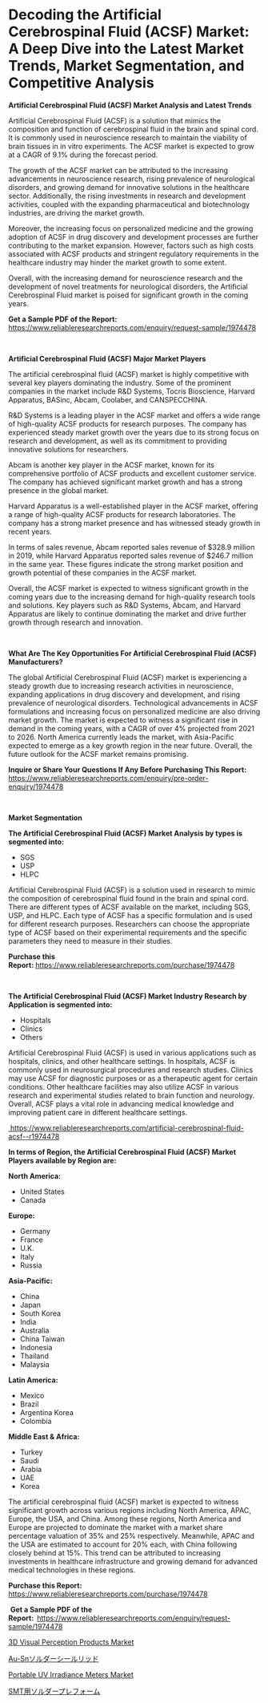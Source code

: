 <p><h1>Decoding the Artificial Cerebrospinal Fluid (ACSF) Market: A Deep Dive into the Latest Market Trends, Market Segmentation, and Competitive Analysis</h1></p><p><strong>Artificial Cerebrospinal Fluid (ACSF) Market Analysis and Latest Trends</strong></p>
<p><p>Artificial Cerebrospinal Fluid (ACSF) is a solution that mimics the composition and function of cerebrospinal fluid in the brain and spinal cord. It is commonly used in neuroscience research to maintain the viability of brain tissues in in vitro experiments. The ACSF market is expected to grow at a CAGR of 9.1% during the forecast period.</p><p>The growth of the ACSF market can be attributed to the increasing advancements in neuroscience research, rising prevalence of neurological disorders, and growing demand for innovative solutions in the healthcare sector. Additionally, the rising investments in research and development activities, coupled with the expanding pharmaceutical and biotechnology industries, are driving the market growth.</p><p>Moreover, the increasing focus on personalized medicine and the growing adoption of ACSF in drug discovery and development processes are further contributing to the market expansion. However, factors such as high costs associated with ACSF products and stringent regulatory requirements in the healthcare industry may hinder the market growth to some extent.</p><p>Overall, with the increasing demand for neuroscience research and the development of novel treatments for neurological disorders, the Artificial Cerebrospinal Fluid market is poised for significant growth in the coming years.</p></p>
<p><strong>Get a Sample PDF of the Report:&nbsp;</strong> <a href="https://www.reliableresearchreports.com/enquiry/request-sample/1974478">https://www.reliableresearchreports.com/enquiry/request-sample/1974478</a></p>
<p>&nbsp;</p>
<p><strong>Artificial Cerebrospinal Fluid (ACSF) Major Market Players</strong></p>
<p><p>The artificial cerebrospinal fluid (ACSF) market is highly competitive with several key players dominating the industry. Some of the prominent companies in the market include R&D Systems, Tocris Bioscience, Harvard Apparatus, BASinc, Abcam, Coolaber, and CANSPECCHINA.</p><p>R&D Systems is a leading player in the ACSF market and offers a wide range of high-quality ACSF products for research purposes. The company has experienced steady market growth over the years due to its strong focus on research and development, as well as its commitment to providing innovative solutions for researchers.</p><p>Abcam is another key player in the ACSF market, known for its comprehensive portfolio of ACSF products and excellent customer service. The company has achieved significant market growth and has a strong presence in the global market.</p><p>Harvard Apparatus is a well-established player in the ACSF market, offering a range of high-quality ACSF products for research laboratories. The company has a strong market presence and has witnessed steady growth in recent years.</p><p>In terms of sales revenue, Abcam reported sales revenue of $328.9 million in 2019, while Harvard Apparatus reported sales revenue of $246.7 million in the same year. These figures indicate the strong market position and growth potential of these companies in the ACSF market.</p><p>Overall, the ACSF market is expected to witness significant growth in the coming years due to the increasing demand for high-quality research tools and solutions. Key players such as R&D Systems, Abcam, and Harvard Apparatus are likely to continue dominating the market and drive further growth through research and innovation.</p></p>
<p>&nbsp;</p>
<p><strong>What Are The Key Opportunities For Artificial Cerebrospinal Fluid (ACSF) Manufacturers?</strong></p>
<p><p>The global Artificial Cerebrospinal Fluid (ACSF) market is experiencing a steady growth due to increasing research activities in neuroscience, expanding applications in drug discovery and development, and rising prevalence of neurological disorders. Technological advancements in ACSF formulations and increasing focus on personalized medicine are also driving market growth. The market is expected to witness a significant rise in demand in the coming years, with a CAGR of over 4% projected from 2021 to 2026. North America currently leads the market, with Asia-Pacific expected to emerge as a key growth region in the near future. Overall, the future outlook for the ACSF market remains promising.</p></p>
<p><strong>Inquire or Share Your Questions If Any Before Purchasing This Report:</strong> <a href="https://www.reliableresearchreports.com/enquiry/pre-order-enquiry/1974478">https://www.reliableresearchreports.com/enquiry/pre-order-enquiry/1974478</a></p>
<p>&nbsp;</p>
<p><strong>Market Segmentation</strong></p>
<p><strong>The Artificial Cerebrospinal Fluid (ACSF) Market Analysis by types is segmented into:</strong></p>
<p><ul><li>SGS</li><li>USP</li><li>HLPC</li></ul></p>
<p><p>Artificial Cerebrospinal Fluid (ACSF) is a solution used in research to mimic the composition of cerebrospinal fluid found in the brain and spinal cord. There are different types of ACSF available on the market, including SGS, USP, and HLPC. Each type of ACSF has a specific formulation and is used for different research purposes. Researchers can choose the appropriate type of ACSF based on their experimental requirements and the specific parameters they need to measure in their studies.</p></p>
<p><strong>Purchase this Report:&nbsp;</strong><a href="https://www.reliableresearchreports.com/purchase/1974478">https://www.reliableresearchreports.com/purchase/1974478</a></p>
<p>&nbsp;</p>
<p><strong>The Artificial Cerebrospinal Fluid (ACSF) Market Industry Research by Application is segmented into:</strong></p>
<p><ul><li>Hospitals</li><li>Clinics</li><li>Others</li></ul></p>
<p><p>Artificial Cerebrospinal Fluid (ACSF) is used in various applications such as hospitals, clinics, and other healthcare settings. In hospitals, ACSF is commonly used in neurosurgical procedures and research studies. Clinics may use ACSF for diagnostic purposes or as a therapeutic agent for certain conditions. Other healthcare facilities may also utilize ACSF in various research and experimental studies related to brain function and neurology. Overall, ACSF plays a vital role in advancing medical knowledge and improving patient care in different healthcare settings.</p></p>
<p><a href="https://www.reliableresearchreports.com/artificial-cerebrospinal-fluid-acsf--r1974478">&nbsp;https://www.reliableresearchreports.com/artificial-cerebrospinal-fluid-acsf--r1974478</a></p>
<p><strong>In terms of Region, the Artificial Cerebrospinal Fluid (ACSF) Market Players available by Region are:</strong></p>
<p>
    <p> <strong> North America: </strong>
        <ul>
            <li>United States</li>
            <li>Canada</li>
        </ul>
        </p> 
    <p> <strong> Europe: </strong>
        <ul>
            <li>Germany</li>
            <li>France</li>
            <li>U.K.</li>
            <li>Italy</li>
            <li>Russia</li>
        </ul>
        </p> 
    <p> <strong> Asia-Pacific: </strong>
        <ul>
            <li>China</li>
            <li>Japan</li>
            <li>South Korea</li>
            <li>India</li>
            <li>Australia</li>
            <li>China Taiwan</li>
            <li>Indonesia</li>
            <li>Thailand</li>
            <li>Malaysia</li>
        </ul>
        </p> 
    <p> <strong> Latin America: </strong>
        <ul>
            <li>Mexico</li>
            <li>Brazil</li>
            <li>Argentina Korea</li>
            <li>Colombia</li>
        </ul>
        </p> 
    <p> <strong> Middle East & Africa: </strong>
        <ul>
            <li>Turkey</li>
            <li>Saudi</li>
            <li>Arabia</li>
            <li>UAE</li>
            <li>Korea</li>
        </ul>
    </p>
    </p>
<p><p>The artificial cerebrospinal fluid (ACSF) market is expected to witness significant growth across various regions including North America, APAC, Europe, the USA, and China. Among these regions, North America and Europe are projected to dominate the market with a market share percentage valuation of 35% and 25% respectively. Meanwhile, APAC and the USA are estimated to account for 20% each, with China following closely behind at 15%. This trend can be attributed to increasing investments in healthcare infrastructure and growing demand for advanced medical technologies in these regions.</p></p>
<p><strong>Purchase this Report: </strong><a href="https://www.reliableresearchreports.com/purchase/1974478">https://www.reliableresearchreports.com/purchase/1974478</a></p>
<p>&nbsp;<strong>Get a Sample PDF of the Report:&nbsp;&nbsp;</strong><a href="https://www.reliableresearchreports.com/enquiry/request-sample/1974478">https://www.reliableresearchreports.com/enquiry/request-sample/1974478</a></p>
<p><strong></strong></p>
<p><p><a href="https://github.com/nancykennedykellievqfqt2/Market-Research-Report-List-3/blob/main/3d-visual-perception-products-market.md">3D Visual Perception Products Market</a></p><p><a href="https://github.com/tanyaali3/Market-Research-Report-List-2/blob/main/7808136170351.md">Au-Snソルダーシールリッド</a></p><p><a href="https://github.com/seekum/Market-Research-Report-List-3/blob/main/portable-uv-irradiance-meters-market.md">Portable UV Irradiance Meters Market</a></p><p><a href="https://github.com/DwightHuels1/Market-Research-Report-List-2/blob/main/7150719170352.md">SMT用ソルダープレフォーム</a></p></p>